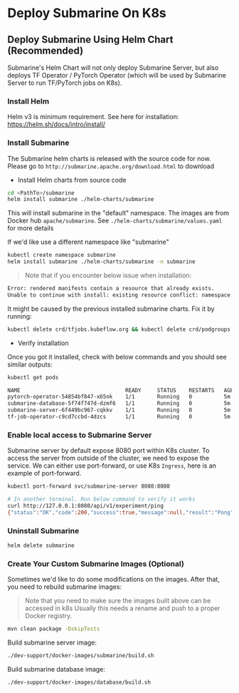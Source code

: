 <!--
Licensed to the Apache Software Foundation (ASF) under one
or more contributor license agreements.  See the NOTICE file
distributed with this work for additional information
regarding copyright ownership.  The ASF licenses this file
to you under the Apache License, Version 2.0 (the
"License"); you may not use this file except in compliance
with the License.  You may obtain a copy of the License at

  http://www.apache.org/licenses/LICENSE-2.0

Unless required by applicable law or agreed to in writing,
software distributed under the License is distributed on an
"AS IS" BASIS, WITHOUT WARRANTIES OR CONDITIONS OF ANY
KIND, either express or implied.  See the License for the
specific language governing permissions and limitations
under the License.
-->


# Deploy Submarine On K8s

## Deploy Submarine Using Helm Chart (Recommended)

Submarine's Helm Chart will not only deploy Submarine Server, but also deploys TF Operator / PyTorch Operator (which will be used by Submarine Server to run TF/PyTorch jobs on K8s).


### Install Helm

Helm v3 is minimum requirement.
See here for installation: https://helm.sh/docs/intro/install/

### Install Submarine

The Submarine helm charts is released with the source code for now.
Please go to `http://submarine.apache.org/download.html` to download

- Install Helm charts from source code
```bash
cd <PathTo>/submarine
helm install submarine ./helm-charts/submarine
```
This will install submarine in the "default" namespace.
The images are from Docker hub `apache/submarine`. See `./helm-charts/submarine/values.yaml` for more details

If we'd like use a different namespace like "submarine"
```bash
kubectl create namespace submarine
helm install submarine ./helm-charts/submarine -n submarine
```

> Note that if you encounter below issue when installation:
```bash
Error: rendered manifests contain a resource that already exists.
Unable to continue with install: existing resource conflict: namespace: , name: podgroups.scheduling.incubator.k8s.io, existing_kind: apiextensions.k8s.io/v1beta1, Kind=CustomResourceDefinition, new_kind: apiextensions.k8s.io/v1beta1, Kind=CustomResourceDefinition
```
It might be caused by the previous installed submarine charts. Fix it by running:
```bash
kubectl delete crd/tfjobs.kubeflow.org && kubectl delete crd/podgroups.scheduling.incubator.k8s.io && kubectl delete crd/pytorchjobs.kubeflow.org
```

- Verify installation

Once you got it installed, check with below commands and you should see similar outputs:
```bash
kubectl get pods
```

```bash
NAME                                 READY     STATUS    RESTARTS   AGE
pytorch-operator-54854bf847-x65nk    1/1       Running   0          5m
submarine-database-5f74f747d-dzmf6   1/1       Running   0          5m
submarine-server-6f449bc967-cqkkv    1/1       Running   0          5m
tf-job-operator-c9cd7ccbd-4dzcs      1/1       Running   0          5m
```

### Enable local access to Submarine Server
Submarine server by default expose 8080 port within K8s cluster.
To access the server from outside of the cluster, we need to expose the service.
We can either use port-forward, or use K8s `Ingress`, here is an example of port-forward.

```bash
kubectl port-forward svc/submarine-server 8080:8080

# In another terminal. Run below command to verify it works
curl http://127.0.0.1:8080/api/v1/experiment/ping
{"status":"OK","code":200,"success":true,"message":null,"result":"Pong","attributes":{}}
```

### Uninstall Submarine
```bash
helm delete submarine
```

### Create Your Custom Submarine Images (Optional)
Sometimes we'd like to do some modifications on the images.
After that, you need to rebuild submarine images:
> Note that you need to make sure the images built above can be accessed in k8s
> Usually this needs a rename and push to a proper Docker registry.

```bash
mvn clean package -DskipTests
```

Build submarine server image:
```bash
./dev-support/docker-images/submarine/build.sh
```

Build submarine database image:
```bash
./dev-support/docker-images/database/build.sh
```
